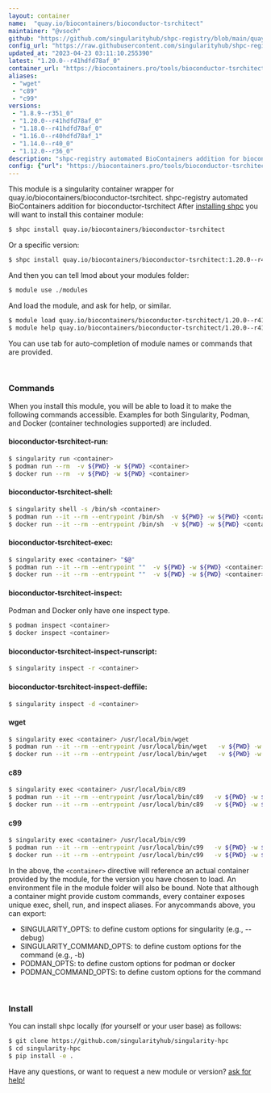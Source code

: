 ```yaml
---
layout: container
name:  "quay.io/biocontainers/bioconductor-tsrchitect"
maintainer: "@vsoch"
github: "https://github.com/singularityhub/shpc-registry/blob/main/quay.io/biocontainers/bioconductor-tsrchitect/container.yaml"
config_url: "https://raw.githubusercontent.com/singularityhub/shpc-registry/main/quay.io/biocontainers/bioconductor-tsrchitect/container.yaml"
updated_at: "2023-04-23 03:11:10.255390"
latest: "1.20.0--r41hdfd78af_0"
container_url: "https://biocontainers.pro/tools/bioconductor-tsrchitect"
aliases:
 - "wget"
 - "c89"
 - "c99"
versions:
 - "1.8.9--r351_0"
 - "1.20.0--r41hdfd78af_0"
 - "1.18.0--r41hdfd78af_0"
 - "1.16.0--r40hdfd78af_1"
 - "1.14.0--r40_0"
 - "1.12.0--r36_0"
description: "shpc-registry automated BioContainers addition for bioconductor-tsrchitect"
config: {"url": "https://biocontainers.pro/tools/bioconductor-tsrchitect", "maintainer": "@vsoch", "description": "shpc-registry automated BioContainers addition for bioconductor-tsrchitect", "latest": {"1.20.0--r41hdfd78af_0": "sha256:f3c060104205cfc84e8d8c8f0d1647b20c19c1904abca7377a0cdb73f4cae5b2"}, "tags": {"1.8.9--r351_0": "sha256:1c160bb0ad3c58b5bf36e3b96459b402476cc9c219de9b2981a39db2410decfc", "1.20.0--r41hdfd78af_0": "sha256:f3c060104205cfc84e8d8c8f0d1647b20c19c1904abca7377a0cdb73f4cae5b2", "1.18.0--r41hdfd78af_0": "sha256:822b92d0b7bff889fe66072f665a58fc23a87b442f4bd76cb665fb3561925fd1", "1.16.0--r40hdfd78af_1": "sha256:fb044dd5cf6f86abe3ce8702af91e952dade63619003b72817da17bd66a047dc", "1.14.0--r40_0": "sha256:ace03288d4e015a300df3d84c2f443af287656a478a4e7e42116f849726e8b8a", "1.12.0--r36_0": "sha256:433cc5cdf77e7fd92150b166370b1996fc48c3ca3c2ad4b0254d916e0d9ec180"}, "docker": "quay.io/biocontainers/bioconductor-tsrchitect", "aliases": {"wget": "/usr/local/bin/wget", "c89": "/usr/local/bin/c89", "c99": "/usr/local/bin/c99"}}
---
```


This module is a singularity container wrapper for quay.io/biocontainers/bioconductor-tsrchitect.
shpc-registry automated BioContainers addition for bioconductor-tsrchitect
After [installing shpc](#install) you will want to install this container module:


```bash
$ shpc install quay.io/biocontainers/bioconductor-tsrchitect
```

Or a specific version:

```bash
$ shpc install quay.io/biocontainers/bioconductor-tsrchitect:1.20.0--r41hdfd78af_0
```

And then you can tell lmod about your modules folder:

```bash
$ module use ./modules
```

And load the module, and ask for help, or similar.

```bash
$ module load quay.io/biocontainers/bioconductor-tsrchitect/1.20.0--r41hdfd78af_0
$ module help quay.io/biocontainers/bioconductor-tsrchitect/1.20.0--r41hdfd78af_0
```

You can use tab for auto-completion of module names or commands that are provided.

<br>

### Commands

When you install this module, you will be able to load it to make the following commands accessible.
Examples for both Singularity, Podman, and Docker (container technologies supported) are included.

#### bioconductor-tsrchitect-run:

```bash
$ singularity run <container>
$ podman run --rm  -v ${PWD} -w ${PWD} <container>
$ docker run --rm  -v ${PWD} -w ${PWD} <container>
```

#### bioconductor-tsrchitect-shell:

```bash
$ singularity shell -s /bin/sh <container>
$ podman run --it --rm --entrypoint /bin/sh  -v ${PWD} -w ${PWD} <container>
$ docker run --it --rm --entrypoint /bin/sh  -v ${PWD} -w ${PWD} <container>
```

#### bioconductor-tsrchitect-exec:

```bash
$ singularity exec <container> "$@"
$ podman run --it --rm --entrypoint ""  -v ${PWD} -w ${PWD} <container> "$@"
$ docker run --it --rm --entrypoint ""  -v ${PWD} -w ${PWD} <container> "$@"
```

#### bioconductor-tsrchitect-inspect:

Podman and Docker only have one inspect type.

```bash
$ podman inspect <container>
$ docker inspect <container>
```

#### bioconductor-tsrchitect-inspect-runscript:

```bash
$ singularity inspect -r <container>
```

#### bioconductor-tsrchitect-inspect-deffile:

```bash
$ singularity inspect -d <container>
```


#### wget

```bash
$ singularity exec <container> /usr/local/bin/wget
$ podman run --it --rm --entrypoint /usr/local/bin/wget   -v ${PWD} -w ${PWD} <container> -c " $@"
$ docker run --it --rm --entrypoint /usr/local/bin/wget   -v ${PWD} -w ${PWD} <container> -c " $@"
```


#### c89

```bash
$ singularity exec <container> /usr/local/bin/c89
$ podman run --it --rm --entrypoint /usr/local/bin/c89   -v ${PWD} -w ${PWD} <container> -c " $@"
$ docker run --it --rm --entrypoint /usr/local/bin/c89   -v ${PWD} -w ${PWD} <container> -c " $@"
```


#### c99

```bash
$ singularity exec <container> /usr/local/bin/c99
$ podman run --it --rm --entrypoint /usr/local/bin/c99   -v ${PWD} -w ${PWD} <container> -c " $@"
$ docker run --it --rm --entrypoint /usr/local/bin/c99   -v ${PWD} -w ${PWD} <container> -c " $@"
```



In the above, the `<container>` directive will reference an actual container provided
by the module, for the version you have chosen to load. An environment file in the
module folder will also be bound. Note that although a container
might provide custom commands, every container exposes unique exec, shell, run, and
inspect aliases. For anycommands above, you can export:

 - SINGULARITY_OPTS: to define custom options for singularity (e.g., --debug)
 - SINGULARITY_COMMAND_OPTS: to define custom options for the command (e.g., -b)
 - PODMAN_OPTS: to define custom options for podman or docker
 - PODMAN_COMMAND_OPTS: to define custom options for the command

<br>

### Install

You can install shpc locally (for yourself or your user base) as follows:

```bash
$ git clone https://github.com/singularityhub/singularity-hpc
$ cd singularity-hpc
$ pip install -e .
```

Have any questions, or want to request a new module or version? [ask for help!](https://github.com/singularityhub/singularity-hpc/issues)